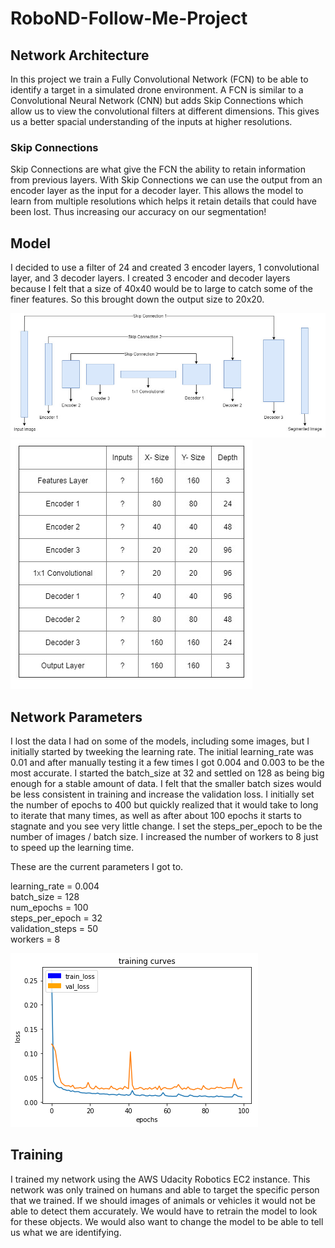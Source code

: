 # RoboND-Follow-Me-Project

## Network Architecture
In this project we train a Fully Convolutional Network (FCN) to be able to identify a target in a simulated drone environment. A FCN is similar to a Convolutional Neural Network (CNN) but adds Skip Connections which allow us to view the convolutional filters at different dimensions. This gives us a better spacial understanding of the inputs at higher resolutions.

### Skip Connections
Skip Connections are what give the FCN the ability to retain information from previous layers. With Skip Connections we can use the output from an encoder layer as the input for a decoder layer. This allows the model to learn from multiple resolutions which helps it retain details that could have been lost. Thus increasing our accuracy on our segmentation!

## Model

I decided to use a filter of 24 and created 3 encoder layers, 1 convolutional layer, and 3 decoder layers. I created 3 encoder and decoder layers because I felt that a size of 40x40 would be to large to catch some of the finer features. So this brought down the output size to 20x20. 

![Model](/images/FCN_model.jpg)
![Shape Data](/images/FCN_model_shape.jpg)

## Network Parameters

I lost the data I had on some of the models, including some images, but I initially started by tweeking the learning rate. The initial learning_rate was 0.01 and after manually testing it a few times I got 0.004 and 0.003 to be the most accurate. I started the batch_size at 32 and settled on 128 as being big enough for a stable amount of data. I felt that the smaller batch sizes would be less consistent in training and increase the validation loss. I initially set the number of epochs to 400 but quickly realized that it would take to long to iterate that many times, as well as after about 100 epochs it starts to stagnate and you see very little change. I set the steps_per_epoch to be the number of images / batch size. I increased the number of workers to 8 just to speed up the learning time.

These are the current parameters I got to.

learning_rate = 0.004  
batch_size = 128  
num_epochs = 100  
steps_per_epoch = 32  
validation_steps = 50  
workers = 8

![Training Curve](/images/training_curve.png)

## Training

I trained my network using the AWS Udacity Robotics EC2 instance. This network was only trained on humans and able to target the specific person that we trained. If we should images of animals or vehicles it would not be able to detect them accurately. We would have to retrain the model to look for these objects. We would also want to change the model to be able to tell us what we are identifying.
